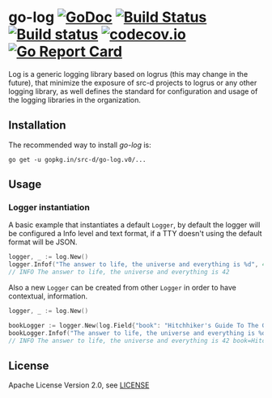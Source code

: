 # go-log [![GoDoc](https://godoc.org/gopkg.in/src-d/go-log.v0?status.svg)](https://godoc.org/github.com/src-d/go-log) [![Build Status](https://travis-ci.org/src-d/go-log.svg)](https://travis-ci.org/src-d/go-log) [![Build status](https://ci.appveyor.com/api/projects/status/15cdr1nk890qpk7g?svg=true)](https://ci.appveyor.com/project/mcuadros/go-log) [![codecov.io](https://codecov.io/github/src-d/go-log/coverage.svg)](https://codecov.io/github/src-d/go-log) [![Go Report Card](https://goreportcard.com/badge/github.com/src-d/go-log)](https://goreportcard.com/report/github.com/src-d/go-log)

Log is a generic logging library based on logrus (this may change in the
future), that minimize the exposure of src-d projects to logrus or any other
logging library, as well defines the standard for configuration and usage of the
logging libraries in the organization.

Installation
------------

The recommended way to install *go-log* is:

```
go get -u gopkg.in/src-d/go-log.v0/...
```

Usage
-----

### Logger instantiation

A basic example that instantiates a default `Logger`, by default the logger
will be configured a Info level and text format, if a TTY doesn't using the
default format will be JSON.

```go
logger, _ := log.New()
logger.Infof("The answer to life, the universe and everything is %d", 42)
// INFO The answer to life, the universe and everything is 42
```

Also a new `Logger` can be created from other `Logger` in order to have
contextual, information.

```go
logger, _ := log.New()

bookLogger := logger.New(log.Field{"book": "Hitchhiker's Guide To The Galaxy"})
bookLogger.Infof("The answer to life, the universe and everything is %d", 42)
// INFO The answer to life, the universe and everything is 42 book=Hitchhiker's Guide To The Galaxy
```

License
-------
Apache License Version 2.0, see [LICENSE](LICENSE)